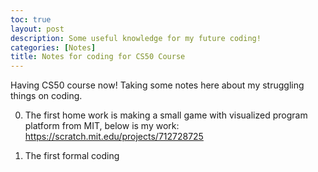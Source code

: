 ```yaml
---
toc: true
layout: post
description: Some useful knowledge for my future coding!
categories: [Notes]
title: Notes for coding for CS50 Course
---
```


Having CS50 course now! Taking some notes here about my struggling things on coding.

0.  The first home work is making a small game with visualized program platform from MIT, below is my work:  
https://scratch.mit.edu/projects/712728725

1. The first formal coding